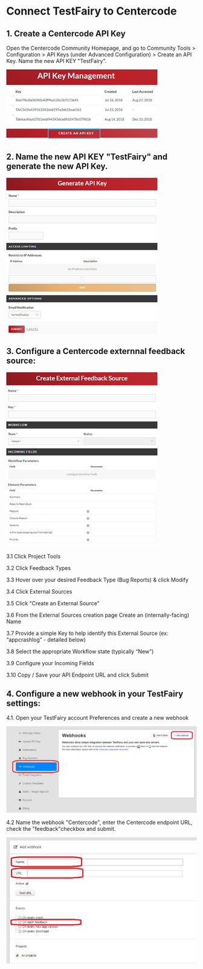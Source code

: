 # Connect TestFairy to Centercode

## 1. Create a Centercode API Key

Open the Centercode Community Homepage, and go to Community Tools > Configuration > API Keys (under Advanced Configuration) > Create an API Key. Name the new API KEY "TestFairy".

![Create API KEY](/img/bug-tracking/centercode1.png)

## 2. Name the new API KEY "TestFairy" and generate the new API Key.

![Set Generate Key](/img/bug-tracking/centercode2.png)

## 3. Configure a Centercode externnal feedback source:

![Centercode extenrnal feedback source](/img/bug-tracking/centercode3a.png)

3.1 Click Project Tools

3.2 Click Feedback Types

3.3 Hover over your desired Feedback Type (Bug Reports) & click Modify

3.4 Click External Sources

3.5 Click "Create an External Source" 

3.6 From the External Sources creation page Create an (internally-facing) Name

3.7 Provide a simple Key to help identify this External Source  (ex: “appcrashlog” - detailed below)

3.8 Select the appropriate Workflow state (typically “New”)

3.9 Configure your Incoming Fields

3.10 Copy / Save your API Endpoint URL and click Submit


## 4. Configure a new webhook in your TestFairy settings: 

4.1. Open your TestFairy account Preferences and create a new webhook

![Create webhook](/img/bug-tracking/webhook1.png)

4.2 Name the webhook "Centercode", enter the Centercode endpoint URL, check the "feedback"checkbox and submit.

![Configure webhook](/img/bug-tracking/webhook2.png)

